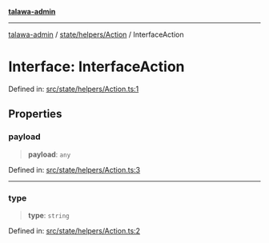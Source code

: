 [**talawa-admin**](../../../../README.md)

***

[talawa-admin](../../../../README.md) / [state/helpers/Action](../README.md) / InterfaceAction

# Interface: InterfaceAction

Defined in: [src/state/helpers/Action.ts:1](https://github.com/gautam-divyanshu/talawa-admin/blob/cfee07d9592eee1569f258baf49181c393e48f1b/src/state/helpers/Action.ts#L1)

## Properties

### payload

> **payload**: `any`

Defined in: [src/state/helpers/Action.ts:3](https://github.com/gautam-divyanshu/talawa-admin/blob/cfee07d9592eee1569f258baf49181c393e48f1b/src/state/helpers/Action.ts#L3)

***

### type

> **type**: `string`

Defined in: [src/state/helpers/Action.ts:2](https://github.com/gautam-divyanshu/talawa-admin/blob/cfee07d9592eee1569f258baf49181c393e48f1b/src/state/helpers/Action.ts#L2)
